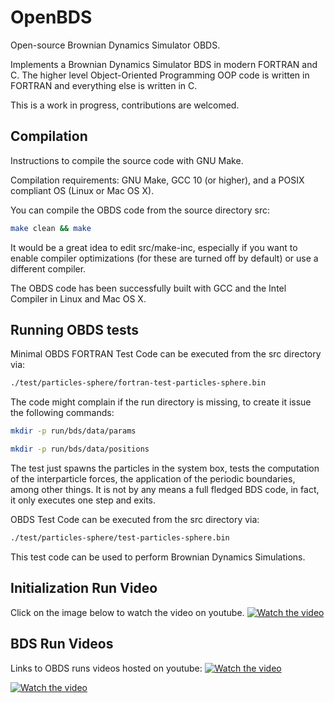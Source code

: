 # OpenBDS
Open-source Brownian Dynamics Simulator OBDS.

Implements a Brownian Dynamics Simulator BDS in modern FORTRAN and C.
The higher level Object-Oriented Programming OOP code is written in FORTRAN and everything
else is written in C.

This is a work in progress, contributions are welcomed.

## Compilation

Instructions to compile the source code with GNU Make.

Compilation requirements: GNU Make, GCC 10 (or higher), and a POSIX compliant OS
(Linux or Mac OS X).

You can compile the OBDS code from the source directory src:

```sh
make clean && make
```

It would be a great idea to edit src/make-inc, especially if you want to enable compiler
optimizations (for these are turned off by default) or use a different compiler.

The OBDS code has been successfully built with GCC and the Intel Compiler in Linux and
Mac OS X.

## Running OBDS tests

Minimal OBDS FORTRAN Test Code can be executed from the src directory via:

```sh
./test/particles-sphere/fortran-test-particles-sphere.bin
```

The code might complain if the run directory is missing, to create it issue the following
commands:

```sh
mkdir -p run/bds/data/params
```

```sh
mkdir -p run/bds/data/positions
```

The test just spawns the particles in the system box, tests the computation of the
interparticle forces, the application of the periodic boundaries, among other things.
It is not by any means a full fledged BDS code, in fact, it only executes one step
and exits.

OBDS Test Code can be executed from the src directory via:

```sh
./test/particles-sphere/test-particles-sphere.bin
```

This test code can be used to perform Brownian Dynamics Simulations.

## Initialization Run Video

Click on the image below to watch the video on youtube.
[![Watch the video](https://img.youtube.com/vi/ykZwhjFEyho/hqdefault.jpg)](https://www.youtube.com/watch?v=ykZwhjFEyho)

## BDS Run Videos

Links to OBDS runs videos hosted on youtube:
[![Watch the video](https://img.youtube.com/vi/WmljeRStXR0/hqdefault.jpg)](https://www.youtube.com/watch?v=WmljeRStXR0)

[![Watch the video](https://img.youtube.com/vi/BdQRtJYWLe4/hqdefault.jpg)](https://www.youtube.com/watch?v=BdQRtJYWLe4)
